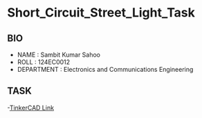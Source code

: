 # Short_Circuit_Street_Light_Task


## BIO
- NAME : Sambit Kumar Sahoo
- ROLL : 124EC0012
- DEPARTMENT : Electronics and Communications Engineering

## TASK
-[TinkerCAD Link](https://www.tinkercad.com/things/ipNdsOq9TZl-shortcircuittask124ec0012?sharecode=VumglJ95_jBoMZalGJHDlCMsYqRoLo2Bgrbbj9X5aVs)
